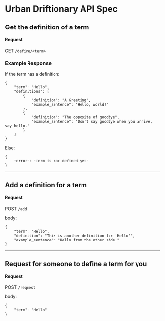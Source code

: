 # Urban Driftionary API Spec

## Get the definition of a term
#### Request
GET `/define/<term>`
### Example Response
If the term has a definition:
```
{
    "term": "Hello",
    "definitions": [
        {
            "definition": "A Greeting",
            "example_sentence": "Hello, world!"
        },
        {
            "definition": "The opposite of goodbye",
            "example_sentence": "Don't say goodbye when you arrive, say hello."
        }
    ]
}
```
Else:
```
{
    "error": "Term is not defined yet"
} 
```

---

## Add a definition for a term
#### Request
POST `/add`

body:
```
{
    "term": "Hello",
    "definition": "This is another definition for 'Hello'",
    "example_sentence": "Hello from the other side."
}
```

---

## Request for someone to define a term for you
#### Request
POST `/request`

body:
```
{
    "term": "Hello"
}
```